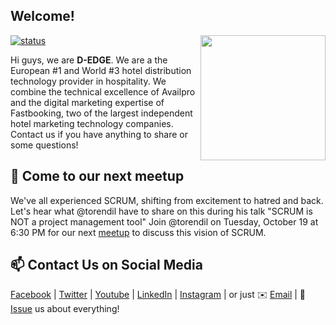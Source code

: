 ##  Welcome!

<img align='right' src='https://user-images.githubusercontent.com/5713670/87202985-820dcb80-c2b6-11ea-9f56-7ec461c497c3.gif' width='200"'>

[![status](https://img.shields.io/badge/status-hiring-brightgreen)](https://github.com/d-edge/joinus/)

Hi guys, we are **D-EDGE**. We are a the European #1 and World #3 hotel distribution technology provider in hospitality.
We combine the technical excellence of Availpro and the digital marketing expertise of Fastbooking, two of the largest independent hotel marketing technology companies.  
Contact us if you have anything to share or some questions!

## 👋 Come to our next meetup

We've all experienced SCRUM, shifting from excitement to hatred and back.
Let's hear what @torendil have to share on this during his talk "SCRUM is NOT a project management tool"
Join @torendil on Tuesday, October 19 at 6:30 PM for our next [meetup](https://www.meetup.com/D-EDGE-tech) to discuss this vision of SCRUM.

## 📫 Contact Us on Social Media

[Facebook][fb] | [Twitter][tw] | [Youtube][yt] | [LinkedIn][lk] | [Instagram][ig] | or just ✉️ [Email](mailto:softwarecraft@d-edge.com) | 💬 [Issue](https://github.com/d-edge/joinus/issues/) us about everything!


[fb]: https://www.facebook.com/D.EDGE.Hospitality.Solutions/
[tw]: https://twitter.com/D_EDGE_Hosp
[yt]: https://www.youtube.com/channel/UC2wG3a8rYx5re8RdB-2FQ9A
[lk]: https://www.linkedin.com/company/d-edge-hospitality-solutions/
[ig]: https://www.instagram.com/d_edge_hospitality/
